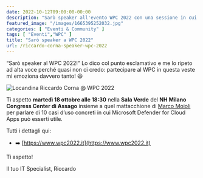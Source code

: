```yaml
---
date: 2022-10-12T09:00:00-00:00
description: "Sarò speaker all'evento WPC 2022 con una sessione in cui presenterò 10 casi d'uso in cui Microsoft Defender for Cloud Apps può esserti utile."
featured_image: "/images/1665395252032.jpg"
categories: [ "Eventi & Community" ]
tags: [ "Eventi","WPC" ]
title: "Sarò speaker a WPC 2022"
url: /riccardo-corna-speaker-wpc-2022
---
```

“Sarò speaker al WPC 2022!” Lo dico col punto esclamativo e me lo ripeto ad alta voce perché quasi non ci credo: partecipare al WPC in questa veste mi emoziona davvero tanto! 😃

![Locandina Riccardo Corna @ WPC 2022](/images/1665395252032.jpg)

Ti aspetto **martedì 18 ottobre alle 18:30** nella **Sala Verde** del **NH Milano Congress Center di Assago** insieme a quel mattacchione di [Marco Moioli](https://www.linkedin.com/in/ACoAAAEX8AsBm7Teu0DcdcfrMDfQQ52deQnIgrg) per parlare di 10 casi d’uso concreti in cui Microsoft Defender for Cloud Apps può esserti utile.

Tutti i dettagli qui:

- ➡️ [https://www.wpc2022.it](https://www.wpc2022.it)

Ti aspetto!

Il tuo IT Specialist, Riccardo